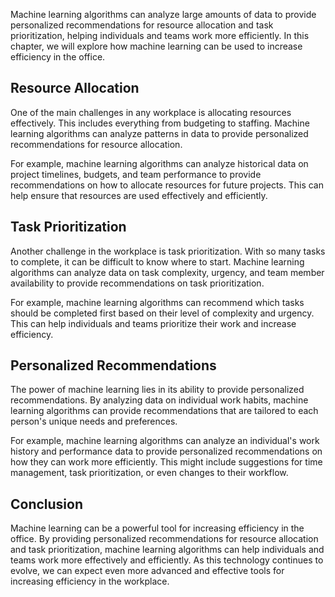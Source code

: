 

Machine learning algorithms can analyze large amounts of data to provide personalized recommendations for resource allocation and task prioritization, helping individuals and teams work more efficiently. In this chapter, we will explore how machine learning can be used to increase efficiency in the office.

Resource Allocation
-------------------

One of the main challenges in any workplace is allocating resources effectively. This includes everything from budgeting to staffing. Machine learning algorithms can analyze patterns in data to provide personalized recommendations for resource allocation.

For example, machine learning algorithms can analyze historical data on project timelines, budgets, and team performance to provide recommendations on how to allocate resources for future projects. This can help ensure that resources are used effectively and efficiently.

Task Prioritization
-------------------

Another challenge in the workplace is task prioritization. With so many tasks to complete, it can be difficult to know where to start. Machine learning algorithms can analyze data on task complexity, urgency, and team member availability to provide recommendations on task prioritization.

For example, machine learning algorithms can recommend which tasks should be completed first based on their level of complexity and urgency. This can help individuals and teams prioritize their work and increase efficiency.

Personalized Recommendations
----------------------------

The power of machine learning lies in its ability to provide personalized recommendations. By analyzing data on individual work habits, machine learning algorithms can provide recommendations that are tailored to each person's unique needs and preferences.

For example, machine learning algorithms can analyze an individual's work history and performance data to provide personalized recommendations on how they can work more efficiently. This might include suggestions for time management, task prioritization, or even changes to their workflow.

Conclusion
----------

Machine learning can be a powerful tool for increasing efficiency in the office. By providing personalized recommendations for resource allocation and task prioritization, machine learning algorithms can help individuals and teams work more effectively and efficiently. As this technology continues to evolve, we can expect even more advanced and effective tools for increasing efficiency in the workplace.
